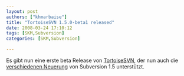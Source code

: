 ```yaml
---
layout: post
authors: ["khmarbaise"]
title: "TortoiseSVN 1.5.0-beta1 released"
date: 2008-03-24 17:10:12
tags: [SKM,Subversion]
categories: [SKM,Subversion]

---
```

Es gibt nun eine erste beta Release von <a href="http://www.tortoisesvn.org"  title="TortoiseSVN">TortoiseSVN</a>, der nun auch die <a href="http://tortoisesvn.tigris.org/tsvn_1.5_releasenotes.html"  title="Release Notes 1.5">verschiedenen Neuerung</a> von Subversion 1.5 unterstützt.
